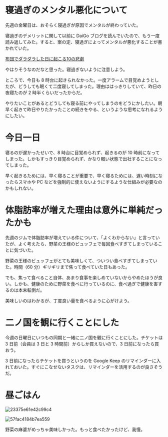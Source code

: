 # 寝過ぎのメンタル悪化について
先週の金曜日は、おそらく寝過ぎが原因でメンタルが終わっていた。

寝過ぎのデメリットに関して以前に DaiGo ブログを読んでいたので、もう一度読み返してみた。すると、案の定、寝過ぎによってメンタルが悪化することが書かれていた。

[布団でダラダラした日に起こる10の悲劇](https://daigoblog.jp/10futon-tragedy/)

やはりそうなのだなと思った。寝過ぎないように注意しよう。

ところで、今日も 8 時台に起きられなかった。一度アラームで目覚めようとしたが、どうしても眠くて二度寝してしまった。理由ははっきりしていて、昨日の夜寝たのが 2 時半くらいだったからだ。

やりたいことがあるとどうしても寝る前にやってしまうのをどうにかしたい。朝早く起きて昨日やりたかったことの続きをやる、というような思考になれるようにしたい。

# 今日一日
寝るのが遅かったせいで、8 時台に目覚められず、起きるのが 10 時前になってしまった。しかもすっきり目覚められず、かなり眠い状態で出社することになってしまった。

早く起きるためには、早く寝ることが重要で、早く寝るためには、遅い時刻になったらスマホや PC などを強制的に使えないようにするような仕組みが必要なのかもしれない。

# 体脂肪率が増えた理由は意外に単純だったかも
先週のジムで体脂肪率が増えている件について、「よくわからない」と言っていたが、よく考えたら、野菜の王様のビュッフェで毎回食べすぎてしまっていることに気づいた。

野菜の王様のビュッフェがとても美味しくて、ついつい食べすぎてしまっていた。時間（60 分）ギリギリまで焦って食べていた日もあった。

でも、焦って食べること自体、あまり食事を楽しめていないからやめたほうが良い。しかも、健康のために野菜を食べに行っているのに、食べ過ぎで健康を害するのは本末転倒だ。

美味しいのはわかるが、丁度良い量を食べるように心がけよう。

# 二ノ国を観に行くことにした
今週の日曜日にいつもの同期と一緒に二ノ国を観に行くことにした。チケットは 3 日前（会員は 3 日と 3 時間前）からしか買えないので、3 日前になったら買おう。

3 日前になったらチケットを買うというのを Google Keep のリマインダーに入れておいた。すぐにこなせないタスクは、リマインダーを活用するのが良さそうだ。

# 昼ごはん
![23375e61e42c99c4](/images/2019/08/23375e61e42c99c4.jpg)

![57fac4184b7ea559](/images/2019/08/57fac4184b7ea559.jpg)

野菜の麻婆がめっちゃ美味しかった。もっと食べたかったけど、我慢。
